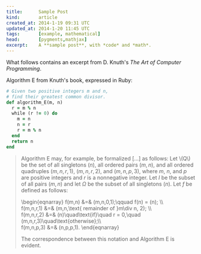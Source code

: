 ```yaml
---
title:      Sample Post
kind:       article
created_at: 2014-1-19 09:31 UTC
updated_at: 2014-1-20 11:45 UTC
tags:       [example, mathematical]
head:       [pygments,mathjax]
excerpt:    A **sample post**, with *code* and *math*.
---
```


What follows contains an excerpt from D. Knuth's _The Art of Computer Programming_.

Algorithm E from Knuth's book, expressed in Ruby:

~~~ ruby
# Given two positive integers m and n,
# find their greatest common divisor.
def algorithm_E(m, n)
  r = m % n
  while (r != 0) do
    m = n
    n = r
    r = m % n
  end
  return n
end
~~~

>Algorithm E may, for example, be formalized […] as follows:
>Let \\(Q\\) <!-- \( \) must be escaped in Markdown. -->
>be the set of all singletons $(n)$, all ordered pairs $(m,n)$,
>and all ordered quadruples $(m,n,r,1)$, $(m,n,r,2)$, and $(m,n,p,3)$,
>where $m$, $n$, and $p$ are positive integers and $r$ is a nonnegative
>integer. Let $I$ be the subset of all pairs $(m,n)$ and let $\Omega$
>be the subset of all singletons $(n)$. Let $f$ be defined as follows:
>
>\\begin{eqnarray}
>f(m,n) &=& (m,n,0,1);\qquad f(n) = (n); \\\\\
>f(m,n,r,1) &=& (m,n,\text{ remainder of }m\div n, 2); \\\\\
>f(m,n,r,2) &=& (n)\quad\text{if}\quad r = 0,\quad (m,n,r,3)\quad\text{otherwise};\\\\\
>f(m,n,p,3) &=& (n,p,p,1).
>\\end{eqnarray}
>
>The correspondence between this notation and Algorithm E is evident.
